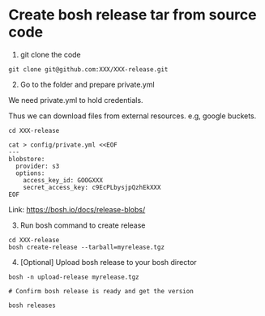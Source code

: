 # Create bosh release tar from source code

1. git clone the code

```
git clone git@github.com:XXX/XXX-release.git
```

2. Go to the folder and prepare private.yml

We need private.yml to hold credentials.

Thus we can download files from external resources. e.g, google buckets.
```
cd XXX-release

cat > config/private.yml <<EOF
---
blobstore:
  provider: s3
  options:
    access_key_id: GOOGXXX
    secret_access_key: c9EcPLbysjpQzhEkXXX
EOF
```

Link: https://bosh.io/docs/release-blobs/

3. Run bosh command to create release

```
cd XXX-release
bosh create-release --tarball=myrelease.tgz
```

4. [Optional] Upload bosh release to your bosh director

```
bosh -n upload-release myrelease.tgz

# Confirm bosh release is ready and get the version

bosh releases
```
